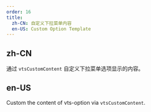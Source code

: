 ```yaml
---
order: 16
title:
  zh-CN: 自定义下拉菜单内容
  en-US: Custom Option Template
---
```


## zh-CN

通过 `vtsCustomContent` 自定义下拉菜单选项显示的内容。

## en-US

Custom the content of vts-option via `vtsCustomContent`.

